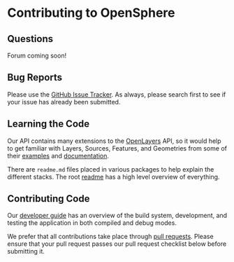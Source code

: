 # Contributing to OpenSphere

## Questions

Forum coming soon!

## Bug Reports

Please use the [GitHub Issue Tracker](https://github.com/ngageoint/opensphere/issues). As always, please search first to see if your issue has already been submitted.

## Learning the Code

Our API contains many extensions to the [OpenLayers](https://github.com/openlayers/openlayers) API, so it would help to get familiar with Layers, Sources, Features, and Geometries from some of their [examples](https://openlayers.org/en/latest/examples/) and [documentation](https://openlayers.org/en/latest/apidoc/).

There are `readme.md` files placed in various packages to help explain the different stacks. The root [readme](https://github.com/openlayers/openlayers/blob/master/src/README.md) has a high level overview of everything.

## Contributing Code

Our [developer guide](https://github.com/ngageoint/opensphere/blob/master/DEVELOPING.md) has an overview of the build system, development, and testing the application in both compiled and debug modes.

We prefer that all contributions take place through [pull requests](https://help.github.com/articles/using-pull-requests). Please ensure that your pull request passes our pull request checklist below before submitting it.
